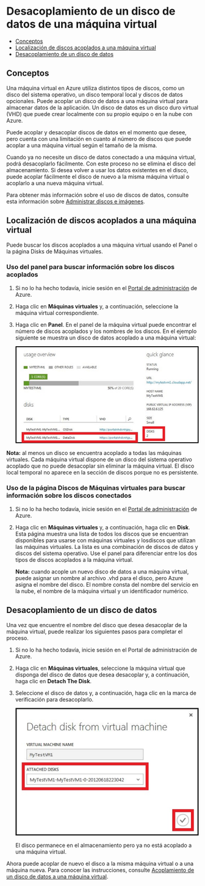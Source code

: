 <properties  writer="kathydav" editor="tysonn" manager="jeffreyg" />

# Desacoplamiento de un disco de datos de una máquina virtual


* [Conceptos](#concepts)
* [Localización de discos acoplados a una máquina virtual](#finddisks)
* [Desacoplamiento de un disco de datos](#detachdisk)

## <a id="concepts"> </a>Conceptos

Una máquina virtual en Azure utiliza distintos tipos de discos, como un disco del sistema operativo, un disco temporal local y discos de datos opcionales. Puede acoplar un disco de datos a una máquina virtual para almacenar datos de la aplicación. Un disco de datos es un disco duro virtual (VHD) que puede crear localmente con su propio equipo o en la nube con Azure.

Puede acoplar y desacoplar discos de datos en el momento que desee, pero cuenta con una limitación en cuanto al número de discos que puede acoplar a una máquina virtual según el tamaño de la misma.

Cuando ya no necesite un disco de datos conectado a una máquina virtual, podrá desacoplarlo fácilmente. Con este proceso no se elimina el disco del almacenamiento. Si desea volver a usar los datos existentes en el disco, puede acoplar fácilmente el disco de nuevo a la misma máquina virtual o acoplarlo a una nueva máquina virtual.

Para obtener más información sobre el uso de discos de datos, consulte esta información sobre [Administrar discos e imágenes][1].

## <a id="finddisks"> </a>Localización de discos acoplados a una máquina virtual

Puede buscar los discos acoplados a una máquina virtual usando el Panel o la página Disks de Máquinas virtuales.

### Uso del panel para buscar información sobre los discos acoplados

1.  Si no lo ha hecho todavía, inicie sesión en el [Portal de administración][2] de Azure.

2.  Haga clic en **Máquinas virtuales** y, a continuación, seleccione la  máquina virtual correspondiente.

3.  Haga clic en **Panel**. En el panel de la máquina virtual puede encontrar el número de discos acoplados y los nombres de los discos. En el ejemplo siguiente se muestra un disco de datos acoplado a una máquina virtual:
    
    ![Buscar disco de datos](./media/howto-detach-disk-windows-linux/FindDataDisks.png)

**Nota:** al menos un disco se encuentra acoplado a todas las máquinas virtuales. Cada máquina virtual dispone de un disco del sistema operativo acoplado que no puede desacoplar sin eliminar la máquina virtual. El disco local temporal no aparece en la sección de discos porque no es persistente.

### Uso de la página Discos de Máquinas virtuales para buscar información sobre los discos conectados

1.  Si no lo ha hecho todavía, inicie sesión en el [Portal de administración][2] de Azure.

2.  Haga clic en **Máquinas virtuales** y, a continuación, haga clic en **Disk**. Esta página muestra una lista de todos los discos que se encuentran disponibles para usarse con máquinas virtuales y losdiscos que utilizan las máquinas virtuales. La lista es una combinación de discos de datos y discos del sistema operativo. Use el panel para diferenciar entre los dos tipos de discos acoplados a la máquina virtual.
    
    **Nota:** cuando acople un nuevo disco de datos a una máquina virtual, puede asignar un nombre al archivo .vhd para el disco, pero Azure asigna el nombre del disco. El nombre consta del nombre del servicio en la nube, el nombre de la máquina virtual y un identificador numérico.

## <a id="detachdisk"> </a>Desacoplamiento de un disco de datos

Una vez que encuentre el nombre del disco que desea desacoplar de la máquina virtual, puede realizar los siguientes pasos para completar el proceso.

1.  Si no lo ha hecho todavía, inicie sesión en el Portal de administración de Azure.

2.  Haga clic en **Máquinas virtuales**, seleccione la máquina virtual que disponga del disco de datos que desea desacoplar y, a continuación, haga clic en **Detach The Disk**.

3.  Seleccione el disco de datos y, a continuación, haga clic en la marca de verificación para desacoplarlo.
    
    ![Detalles de desacoplamiento del disco](./media/howto-detach-disk-windows-linux/DetachDiskDetails.png)
    
    El disco permanece en el almacenamiento pero ya no está acoplado a una máquina virtual.

Ahora puede acoplar de nuevo el disco a la misma máquina virtual o a una máquina nueva. Para conocer las instrucciones, consulte [Acoplamiento de un disco de datos a una máquina virtual](/es-es/manage/windows/how-to-guides/attach-a-disk/).



[1]: http://go.microsoft.com/fwlink/p/?LinkId=263439
[2]: http://manage.windowsazure.com